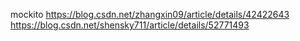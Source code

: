 mockito
https://blog.csdn.net/zhangxin09/article/details/42422643
https://blog.csdn.net/shensky711/article/details/52771493
